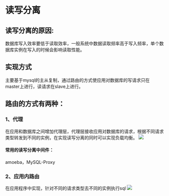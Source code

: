 # 读写分离
## 读写分离的原因:
   数据库写入效率要低于读取效率，一般系统中数据读取频率高于写入频率，单个数据库实例在写入的时候会影响读取性能。 
## 实现方式
   主要基于mysql的主从复制，通过路由的方式使应用对数据库的写请求只在master上进行，读请求在slave上进行。 
## 路由的方式有两种：
   ### 1、代理
   在应用和数据库之间增加代理层，代理层接收应用对数据库的请求，根据不同请求类型转发到不同的实例，在实现读写分离的同时可以实现负载均衡。
   ![](https://cdn.jsdelivr.net/gh/florarose/florarose.github.io//ima/20200911110129.png)
   #### 常用的读写分离中间件：
   amoeba，MySQL-Proxy
   ### 2、应用内路由 
   在应用程序中实现，针对不同的请求类型去不同的实例执行sql
   ![](https://cdn.jsdelivr.net/gh/florarose/florarose.github.io//ima/20200911110519.png)
   